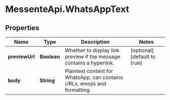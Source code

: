 # MessenteApi.WhatsAppText

## Properties
Name | Type | Description | Notes
------------ | ------------- | ------------- | -------------
**previewUrl** | **Boolean** | Whether to display link preview if the message contains a hyperlink. | [optional] [default to true]
**body** | **String** | Plaintext content for WhatsApp, can contains URLs, emojis and formatting | 


